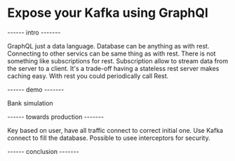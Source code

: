 # Expose your Kafka using GraphQl

------ intro -------

GraphQL just a data language. Database can be anything as with rest.
Connecting to other servics can be same thing as with rest.
There is not something like subscriptions for rest.
Subscription allow to stream data from the server to a client.
It's a trade-off having a stateless rest server makes caching easy.
With rest you could periodically call Rest.

------ demo -------

Bank simulation

------ towards production -------

Key based on user, have all traffic  connect to correct initial one.
Use Kafka connect to fill the database.
Possible to usee interceptors for security.

------ conclusion -------
